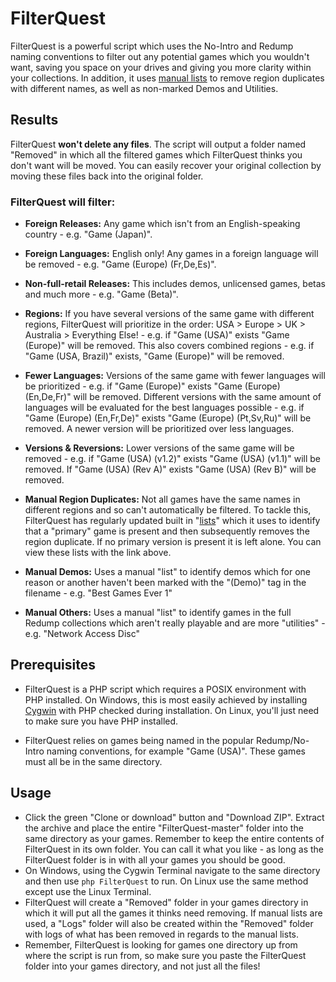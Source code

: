 # FilterQuest
FilterQuest is a powerful script which uses the No-Intro and Redump naming conventions to filter out any potential games which you wouldn't want, saving you space on your drives and giving you more clarity within your collections. In addition, it uses [manual lists](https://docs.google.com/spreadsheets/d/e/2PACX-1vSkAN3XgqCx4Mn86KwX4c-fDMXQQOR0a2TnFKcMxDzux0AGtS8yAxpUKBwws1ozT86Vcxzy6AB37PFJ/pubhtml?gid=1464817576#) to remove region duplicates with different names, as well as non-marked Demos and Utilities.

## Results
FilterQuest **won't delete any files**. The script will output a folder named "Removed" in which all the filtered games which FilterQuest thinks you don't want will be moved. You can easily recover your original collection by moving these files back into the original folder.

### FilterQuest will filter:
 - **Foreign Releases:**
 Any game which isn't from an English-speaking country - e.g. "Game (Japan)".
 
 - **Foreign Languages:**
 English only! Any games in a foreign language will be removed - e.g. "Game (Europe) (Fr,De,Es)".
 
 - **Non-full-retail Releases:**
 This includes demos, unlicensed games, betas and much more - e.g. "Game (Beta)".
 
 - **Regions:**
 If you have several versions of the same game with different regions, FilterQuest will prioritize in the order: USA > Europe > UK > Australia > Everything Else! - e.g. if "Game (USA)" exists "Game (Europe)" will be removed. This also covers combined regions - e.g. if "Game (USA, Brazil)" exists, "Game (Europe)" will be removed.
 
 - **Fewer Languages:**
 Versions of the same game with fewer languages will be prioritized - e.g. if "Game (Europe)" exists "Game (Europe) (En,De,Fr)" will be removed. Different versions with the same amount of languages will be evaluated for the best languages possible - e.g. if "Game (Europe) (En,Fr,De)" exists "Game (Europe) (Pt,Sv,Ru)" will be removed. A newer version will be prioritized over less languages.

- **Versions & Reversions:**
Lower versions of the same game will be removed - e.g. if "Game (USA) (v1.2)" exists "Game (USA) (v1.1)" will be removed. If "Game (USA) (Rev A)" exists "Game (USA) (Rev B)" will be removed.

- **Manual Region Duplicates:**
Not all games have the same names in different regions and so can't automatically be filtered. To tackle this, FilterQuest has regularly updated built in "[lists](https://docs.google.com/spreadsheets/d/e/2PACX-1vSkAN3XgqCx4Mn86KwX4c-fDMXQQOR0a2TnFKcMxDzux0AGtS8yAxpUKBwws1ozT86Vcxzy6AB37PFJ/pubhtml?gid=1464817576#)" which it uses to identify that a "primary" game is present and then subsequently removes the region duplicate. If no primary version is present it is left alone. You can view these lists with the link above.

- **Manual Demos:**
Uses a manual "list" to identify demos which for one reason or another haven't been marked with the "(Demo)" tag in the filename - e.g. "Best Games Ever 1"

- **Manual Others:**
Uses a manual "list" to identify games in the full Redump collections which aren't really playable and are more "utilities" - e.g. "Network Access Disc"

## Prerequisites
- FilterQuest is a PHP script which requires a POSIX environment with PHP installed. On Windows, this is most easily achieved by installing [Cygwin](https://www.cygwin.com/) with PHP checked during installation. On Linux, you'll just need to make sure you have PHP installed.

- FilterQuest relies on games being named in the popular Redump/No-Intro naming conventions, for example "Game (USA)". These games must all be in the same directory.

## Usage
- Click the green "Clone or download" button and "Download ZIP". Extract the archive and place the entire "FilterQuest-master" folder into the same directory as your games. Remember to keep the entire contents of FilterQuest in its own folder. You can call it what you like - as long as the FilterQuest folder is in with all your games you should be good.
- On Windows, using the Cygwin Terminal navigate to the same directory and then use `php FilterQuest` to run. On Linux use the same method except use the Linux Terminal.
- FilterQuest will create a "Removed" folder in your games directory in which it will put all the games it thinks need removing. If manual lists are used, a "Logs" folder will also be created within the "Removed" folder with logs of what has been removed in regards to the manual lists.
- Remember, FilterQuest is looking for games one directory up from where the script is run from, so make sure you paste the FilterQuest folder into your games directory, and not just all the files!
